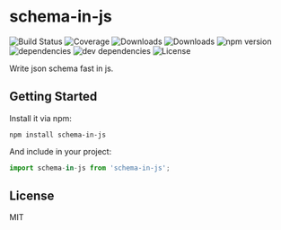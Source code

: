 # schema-in-js

![Build Status](https://img.shields.io/travis/yanghuabei/schema-in-js.svg)
![Coverage](https://img.shields.io/coveralls/yanghuabei/schema-in-js.svg)
![Downloads](https://img.shields.io/npm/dm/schema-in-js.svg)
![Downloads](https://img.shields.io/npm/dt/schema-in-js.svg)
![npm version](https://img.shields.io/npm/v/schema-in-js.svg)
![dependencies](https://img.shields.io/david/yanghuabei/schema-in-js.svg)
![dev dependencies](https://img.shields.io/david/dev/yanghuabei/schema-in-js.svg)
![License](https://img.shields.io/npm/l/schema-in-js.svg)

Write json schema fast in js.

## Getting Started

Install it via npm:

```shell
npm install schema-in-js
```

And include in your project:

```javascript
import schema-in-js from 'schema-in-js';
```

## License

MIT

